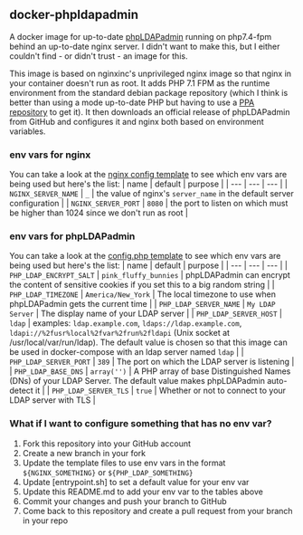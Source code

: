 docker-phpldapadmin
---
A docker image for up-to-date [phpLDAPadmin](https://github.com/leenooks/phpLDAPadmin) running on php7.4-fpm behind an
up-to-date nginx server. I didn't want to make this, but I either couldn't find - or didn't trust - an image for this.

This image is based on nginxinc's unprivileged nginx image so that nginx in your container doesn't run as root. It adds
PHP 7.1 FPM as the runtime environment from the standard debian package repository (which I think is better than using
a mode up-to-date PHP but having to use a [PPA repository](https://launchpad.net/~ondrej/+archive/ubuntu/php) to get
it). It then downloads an official release of phpLDAPadmin from GitHub and configures it and nginx both based on
environment variables.

### env vars for nginx
You can take a look at the [nginx config template](./files/default.conf.template) to see which env vars are being used
but here's the list:
| name | default | purpose |
| --- | --- | --- |
| `NGINX_SERVER_NAME` | `_` | the value of nginx's `server_name` in the default server configuration |
| `NGINX_SERVER_PORT` | `8080` | the port to listen on which must be higher than 1024 since we don't run as root |

### env vars for phpLDAPadmin
You can take a look at the [config.php template](./files/config.php.template) to see which env vars are being used but
here's the list:
| name | default | purpose |
| --- | --- | --- |
| `PHP_LDAP_ENCRYPT_SALT` | `pink_fluffy_bunnies` | phpLDAPadmin can encrypt the content of sensitive cookies if you set this
   to a big random string |
| `PHP_LDAP_TIMEZONE` | `America/New_York` | The local timezone to use when phpLDAPadmin gets the current time |
| `PHP_LDAP_SERVER_NAME` | `My LDAP Server` | The display name of your LDAP server |
| `PHP_LDAP_SERVER_HOST` | `ldap` | examples: `ldap.example.com`, `ldaps://ldap.example.com`, `ldapi://%2fusr%local%2fvar%2frun%2fldapi` (Unix socket at /usr/local/var/run/ldap). The default value is chosen so that this image can be used in docker-compose with an ldap server named `ldap` |
| `PHP_LDAP_SERVER_PORT` | `389` | The port on which the LDAP server is listening |
| `PHP_LDAP_BASE_DNS` | `array('')` | A PHP array of base Distinguished Names (DNs) of your LDAP Server. The default value makes phpLDAPadmin auto-detect it |
| `PHP_LDAP_SERVER_TLS` | `true` | Whether or not to connect to your LDAP server with TLS |

### What if I want to configure something that has no env var?
1. Fork this repository into your GitHub account
1. Create a new branch in your fork
1. Update the template files to use env vars in the format `${NGINX_SOMETHING}` or `${PHP_LDAP_SOMETHING}`
1. Update [entrypoint.sh] to set a default value for your env var
1. Update this README.md to add your env var to the tables above
1. Commit your changes and push your branch to GitHub
1. Come back to this repository and create a pull request from your branch in your repo
